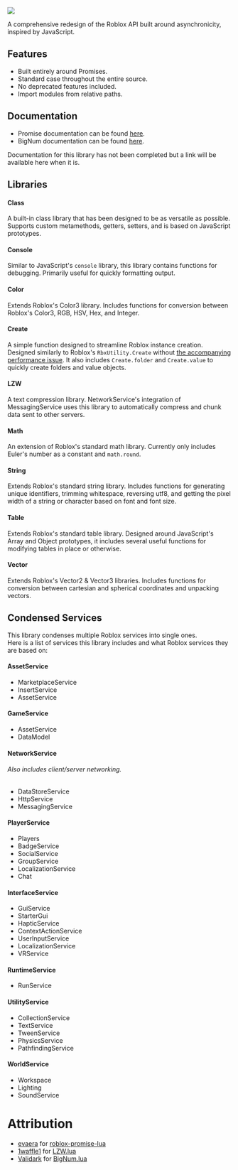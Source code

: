 ![](https://i.imgur.com/9jgmCbM.png)

A comprehensive redesign of the Roblox API built around asynchronicity, inspired by JavaScript.

## Features
- Built entirely around Promises.
- Standard case throughout the entire source.
- No deprecated features included.
- Import modules from relative paths.

## Documentation
- Promise documentation can be found [here](https://eryn.io/roblox-lua-promise/lib/).
- BigNum documentation can be found [here](https://rostrap.github.io/Libraries/Math/BigNum).

Documentation for this library has not been completed but a link will be available here when it is.

## Libraries

#### Class
A built-in class library that has been designed to be as versatile as possible. Supports custom metamethods, getters, setters, and is based on JavaScript prototypes.

#### Console
Similar to JavaScript's `console` library, this library contains functions for debugging. Primarily useful for quickly formatting output.<br>

#### Color
Extends Roblox's Color3 library. Includes functions for conversion between Roblox's Color3, RGB, HSV, Hex, and Integer.

#### Create
A simple function designed to streamline Roblox instance creation. Designed similarly to Roblox's `RbxUtility.Create` without [the accompanying performance issue](https://devforum.roblox.com/t/psa-dont-use-instance-new-with-parent-argument/30296). It also includes `Create.folder` and `Create.value` to quickly create folders and value objects.

#### LZW
A text compression library. NetworkService's integration of MessagingService uses this library to automatically compress and chunk data sent to other servers.

#### Math
An extension of Roblox's standard math library. Currently only includes Euler's number as a constant and `math.round`.

#### String
Extends Roblox's standard string library. Includes functions for generating unique identifiers, trimming whitespace, reversing utf8, and getting the pixel width of a string or character based on font and font size.

#### Table
Extends Roblox's standard table library. Designed around JavaScript's Array and Object prototypes, it includes several useful functions for modifying tables in place or otherwise.

#### Vector
Extends Roblox's Vector2 & Vector3 libraries. Includes functions for conversion between cartesian and spherical coordinates and unpacking vectors.

## Condensed Services
This library condenses multiple Roblox services into single ones.<br>
Here is a list of services this library includes and what Roblox services they are based on:

#### AssetService
- MarketplaceService
- InsertService
- AssetService

#### GameService
- AssetService
- DataModel

#### NetworkService
###### Also includes client/server networking.
- DataStoreService
- HttpService
- MessagingService

#### PlayerService
- Players
- BadgeService
- SocialService
- GroupService
- LocalizationService
- Chat

#### InterfaceService
- GuiService
- StarterGui
- HapticService
- ContextActionService
- UserInputService
- LocalizationService
- VRService

#### RuntimeService
- RunService

#### UtilityService
- CollectionService
- TextService
- TweenService
- PhysicsService
- PathfindingService

#### WorldService
- Workspace
- Lighting
- SoundService

# Attribution
- [evaera](https://github.com/evaera) for [roblox-promise-lua]()
- [1waffle1](https://devforum.roblox.com/u/1waffle1) for [LZW.lua](https://devforum.roblox.com/t/text-compression/163637)
- [Validark](https://github.com/Validark) for [BigNum.lua](https://raw.githubusercontent.com/RoStrap/Math/master/BigNum.lua)
